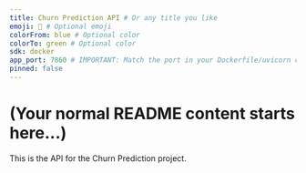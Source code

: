 ```yaml
---
title: Churn Prediction API # Or any title you like
emoji: 🚀 # Optional emoji
colorFrom: blue # Optional color
colorTo: green # Optional color
sdk: docker
app_port: 7860 # IMPORTANT: Match the port in your Dockerfile/uvicorn command
pinned: false
---
```


# (Your normal README content starts here...)
This is the API for the Churn Prediction project.
